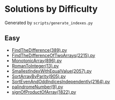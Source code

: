# Solutions by Difficulty

Generated by `scripts/generate_indexes.py`

## Easy
- [FindTheDifference(389).py](solutions/FindTheDifference(389).py)
- [FindTheDifferenceOfTwoArrays(2215).py](solutions/FindTheDifferenceOfTwoArrays(2215).py)
- [MonotonicArray(896).py](solutions/MonotonicArray(896).py)
- [RomanToInteger(13).py](solutions/RomanToInteger(13).py)
- [SmallestIndexWithEqualValue(2057).py](solutions/SmallestIndexWithEqualValue(2057).py)
- [SortArrayByParity(905).py](solutions/SortArrayByParity(905).py)
- [SortEvenAndOddIndicesIndependently(2164).py](solutions/SortEvenAndOddIndicesIndependently(2164).py)
- [palindromeNumber(9).py](solutions/palindromeNumber(9).py)
- [signOfProductOfArray(1822).py](solutions/signOfProductOfArray(1822).py)

